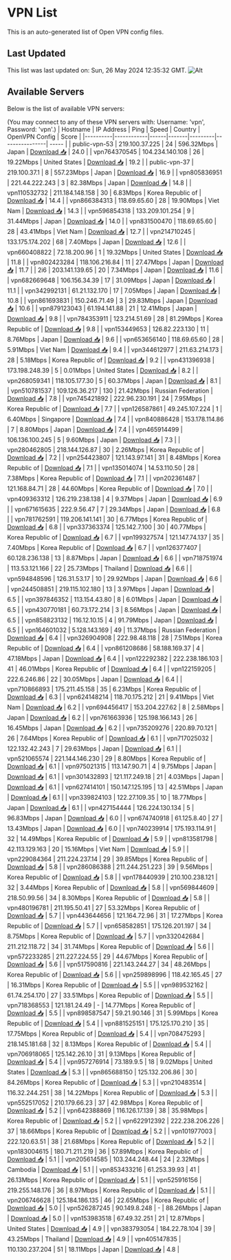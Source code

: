 # VPN List

This is an auto-generated list of Open VPN config files.

## Last Updated

This list was last updated on: Sun, 26 May 2024 12:35:32 GMT.
![Alt](https://repobeats.axiom.co/api/embed/186b98318ef1479477931607c1ad7d823f12451f.svg "Repobeats analytics image")

## Available Servers

Below is the list of available VPN servers:

(You may connect to any of these VPN servers with: Username: 'vpn', Password: 'vpn'.)
| Hostname | IP Address | Ping | Speed | Country | OpenVPN Config | Score |
|----------|------------|------|-------|---------|----------------| ----- |
| public-vpn-53 | 219.100.37.225 | 24 | 596.32Mbps | Japan | [Download 📥](./configs/server_0_JP.ovpn) | 24.0 |
| vpn764370545 | 104.234.140.108 | 26 | 19.22Mbps | United States | [Download 📥](./configs/server_1_US.ovpn) | 19.2 |
| public-vpn-37 | 219.100.37.1 | 8 | 557.23Mbps | Japan | [Download 📥](./configs/server_2_JP.ovpn) | 16.9 |
| vpn805836951 | 221.44.222.243 | 3 | 82.38Mbps | Japan | [Download 📥](./configs/server_3_JP.ovpn) | 14.8 |
| vpn110532732 | 211.184.148.158 | 30 | 6.83Mbps | Korea Republic of | [Download 📥](./configs/server_4_KR.ovpn) | 14.4 |
| vpn866384313 | 118.69.65.60 | 28 | 19.90Mbps | Viet Nam | [Download 📥](./configs/server_5_VN.ovpn) | 14.3 |
| vpn596854318 | 133.209.101.254 | 9 | 31.44Mbps | Japan | [Download 📥](./configs/server_6_JP.ovpn) | 14.0 |
| vpn831500470 | 118.69.65.60 | 28 | 43.41Mbps | Viet Nam | [Download 📥](./configs/server_7_VN.ovpn) | 12.7 |
| vpn214710245 | 133.175.174.202 | 68 | 7.40Mbps | Japan | [Download 📥](./configs/server_8_JP.ovpn) | 12.6 |
| vpn660408822 | 72.18.200.96 | 1 | 19.32Mbps | United States | [Download 📥](./configs/server_9_US.ovpn) | 11.8 |
| vpn802423284 | 118.106.216.84 | 11 | 27.47Mbps | Japan | [Download 📥](./configs/server_10_JP.ovpn) | 11.7 |
| 2i6 | 203.141.139.65 | 20 | 7.34Mbps | Japan | [Download 📥](./configs/server_11_JP.ovpn) | 11.6 |
| vpn682669648 | 106.156.34.39 | 17 | 31.09Mbps | Japan | [Download 📥](./configs/server_12_JP.ovpn) | 11.1 |
| vpn342992131 | 61.21.132.170 | 17 | 7.05Mbps | Japan | [Download 📥](./configs/server_13_JP.ovpn) | 10.8 |
| vpn861693831 | 150.246.71.49 | 3 | 29.83Mbps | Japan | [Download 📥](./configs/server_14_JP.ovpn) | 10.6 |
| vpn879123043 | 61.194.141.88 | 21 | 12.41Mbps | Japan | [Download 📥](./configs/server_15_JP.ovpn) | 9.8 |
| vpn784353911 | 123.214.51.69 | 28 | 81.29Mbps | Korea Republic of | [Download 📥](./configs/server_16_KR.ovpn) | 9.8 |
| vpn153449653 | 126.82.223.130 | 11 | 8.76Mbps | Japan | [Download 📥](./configs/server_17_JP.ovpn) | 9.6 |
| vpn653656140 | 118.69.65.60 | 28 | 5.91Mbps | Viet Nam | [Download 📥](./configs/server_18_VN.ovpn) | 9.4 |
| vpn344612977 | 211.63.214.173 | 28 | 5.18Mbps | Korea Republic of | [Download 📥](./configs/server_19_KR.ovpn) | 9.2 |
| vpn431396938 | 173.198.248.39 | 5 | 0.01Mbps | United States | [Download 📥](./configs/server_20_US.ovpn) | 8.2 |
| vpn268059341 | 118.105.177.30 | 5 | 60.37Mbps | Japan | [Download 📥](./configs/server_21_JP.ovpn) | 8.1 |
| vpn510781537 | 109.126.36.217 | 130 | 21.42Mbps | Russian Federation | [Download 📥](./configs/server_22_RU.ovpn) | 7.8 |
| vpn745421892 | 222.96.230.191 | 24 | 7.95Mbps | Korea Republic of | [Download 📥](./configs/server_23_KR.ovpn) | 7.7 |
| vpn126587861 | 49.245.107.224 | 1 | 6.40Mbps | Singapore | [Download 📥](./configs/server_24_SG.ovpn) | 7.4 |
| vpn840886428 | 153.178.114.86 | 7 | 8.80Mbps | Japan | [Download 📥](./configs/server_25_JP.ovpn) | 7.4 |
| vpn465914499 | 106.136.100.245 | 5 | 9.60Mbps | Japan | [Download 📥](./configs/server_26_JP.ovpn) | 7.3 |
| vpn280462805 | 218.144.126.87 | 30 | 2.26Mbps | Korea Republic of | [Download 📥](./configs/server_27_KR.ovpn) | 7.2 |
| vpn254423807 | 121.143.97.141 | 31 | 8.48Mbps | Korea Republic of | [Download 📥](./configs/server_28_KR.ovpn) | 7.1 |
| vpn135014074 | 14.53.110.50 | 28 | 7.38Mbps | Korea Republic of | [Download 📥](./configs/server_29_KR.ovpn) | 7.1 |
| vpn202361487 | 121.168.84.71 | 28 | 44.60Mbps | Korea Republic of | [Download 📥](./configs/server_30_KR.ovpn) | 7.0 |
| vpn409363312 | 126.219.238.138 | 4 | 9.37Mbps | Japan | [Download 📥](./configs/server_31_JP.ovpn) | 6.9 |
| vpn671615635 | 222.9.56.47 | 7 | 29.34Mbps | Japan | [Download 📥](./configs/server_32_JP.ovpn) | 6.8 |
| vpn781762591 | 119.206.141.141 | 30 | 6.77Mbps | Korea Republic of | [Download 📥](./configs/server_33_KR.ovpn) | 6.8 |
| vpn337363374 | 125.142.7.100 | 30 | 40.77Mbps | Korea Republic of | [Download 📥](./configs/server_34_KR.ovpn) | 6.7 |
| vpn199327574 | 121.147.74.137 | 35 | 7.40Mbps | Korea Republic of | [Download 📥](./configs/server_35_KR.ovpn) | 6.7 |
| vpn126377407 | 60.128.236.138 | 13 | 8.87Mbps | Japan | [Download 📥](./configs/server_36_JP.ovpn) | 6.6 |
| vpn718751974 | 113.53.121.166 | 22 | 25.73Mbps | Thailand | [Download 📥](./configs/server_37_TH.ovpn) | 6.6 |
| vpn594848596 | 126.31.53.17 | 10 | 29.92Mbps | Japan | [Download 📥](./configs/server_38_JP.ovpn) | 6.6 |
| vpn244508851 | 219.115.102.180 | 13 | 3.97Mbps | Japan | [Download 📥](./configs/server_39_JP.ovpn) | 6.5 |
| vpn397846352 | 113.154.43.80 | 8 | 6.01Mbps | Japan | [Download 📥](./configs/server_40_JP.ovpn) | 6.5 |
| vpn430770181 | 60.73.172.214 | 3 | 8.56Mbps | Japan | [Download 📥](./configs/server_41_JP.ovpn) | 6.5 |
| vpn858823132 | 116.12.10.15 | 4 | 91.79Mbps | Japan | [Download 📥](./configs/server_42_JP.ovpn) | 6.5 |
| vpn164601032 | 5.128.143.169 | 49 | 11.37Mbps | Russian Federation | [Download 📥](./configs/server_43_RU.ovpn) | 6.4 |
| vpn326904908 | 222.98.48.118 | 28 | 7.51Mbps | Korea Republic of | [Download 📥](./configs/server_44_KR.ovpn) | 6.4 |
| vpn861208686 | 58.188.169.37 | 4 | 47.18Mbps | Japan | [Download 📥](./configs/server_45_JP.ovpn) | 6.4 |
| vpn122292382 | 222.238.186.103 | 41 | 46.01Mbps | Korea Republic of | [Download 📥](./configs/server_46_KR.ovpn) | 6.4 |
| vpn122159205 | 222.6.246.86 | 22 | 30.05Mbps | Japan | [Download 📥](./configs/server_47_JP.ovpn) | 6.4 |
| vpn710866893 | 175.211.45.158 | 35 | 6.23Mbps | Korea Republic of | [Download 📥](./configs/server_48_KR.ovpn) | 6.3 |
| vpn624148214 | 118.70.175.212 | 21 | 9.41Mbps | Viet Nam | [Download 📥](./configs/server_49_VN.ovpn) | 6.2 |
| vpn694456417 | 153.204.227.62 | 8 | 2.58Mbps | Japan | [Download 📥](./configs/server_50_JP.ovpn) | 6.2 |
| vpn761663936 | 125.198.166.143 | 26 | 16.45Mbps | Japan | [Download 📥](./configs/server_51_JP.ovpn) | 6.2 |
| vpn735209276 | 220.89.70.121 | 26 | 7.64Mbps | Korea Republic of | [Download 📥](./configs/server_52_KR.ovpn) | 6.1 |
| vpn717025032 | 122.132.42.243 | 7 | 29.63Mbps | Japan | [Download 📥](./configs/server_53_JP.ovpn) | 6.1 |
| vpn521065574 | 221.144.146.230 | 29 | 8.80Mbps | Korea Republic of | [Download 📥](./configs/server_54_KR.ovpn) | 6.1 |
| vpn975021315 | 113.147.90.71 | 4 | 9.75Mbps | Japan | [Download 📥](./configs/server_55_JP.ovpn) | 6.1 |
| vpn301432893 | 121.117.249.18 | 21 | 4.03Mbps | Japan | [Download 📥](./configs/server_56_JP.ovpn) | 6.1 |
| vpn627414101 | 150.147.125.195 | 13 | 42.51Mbps | Japan | [Download 📥](./configs/server_57_JP.ovpn) | 6.1 |
| vpn339824103 | 122.27.109.35 | 10 | 18.77Mbps | Japan | [Download 📥](./configs/server_58_JP.ovpn) | 6.1 |
| vpn427154444 | 126.224.130.134 | 5 | 96.83Mbps | Japan | [Download 📥](./configs/server_59_JP.ovpn) | 6.0 |
| vpn674740918 | 61.125.8.40 | 27 | 13.43Mbps | Japan | [Download 📥](./configs/server_60_JP.ovpn) | 6.0 |
| vpn740239914 | 175.193.114.91 | 32 | 14.49Mbps | Korea Republic of | [Download 📥](./configs/server_61_KR.ovpn) | 5.9 |
| vpn813581798 | 42.113.129.163 | 20 | 15.16Mbps | Viet Nam | [Download 📥](./configs/server_62_VN.ovpn) | 5.9 |
| vpn229084364 | 211.224.237.14 | 29 | 39.85Mbps | Korea Republic of | [Download 📥](./configs/server_63_KR.ovpn) | 5.8 |
| vpn286086388 | 211.244.251.223 | 39 | 9.56Mbps | Korea Republic of | [Download 📥](./configs/server_64_KR.ovpn) | 5.8 |
| vpn178440939 | 210.100.238.121 | 32 | 3.44Mbps | Korea Republic of | [Download 📥](./configs/server_65_KR.ovpn) | 5.8 |
| vpn569844609 | 218.50.99.56 | 34 | 8.30Mbps | Korea Republic of | [Download 📥](./configs/server_66_KR.ovpn) | 5.8 |
| vpn480196781 | 211.195.50.41 | 27 | 53.32Mbps | Korea Republic of | [Download 📥](./configs/server_67_KR.ovpn) | 5.7 |
| vpn443644656 | 121.164.72.96 | 31 | 17.27Mbps | Korea Republic of | [Download 📥](./configs/server_68_KR.ovpn) | 5.7 |
| vpn658582851 | 175.126.201.197 | 34 | 8.75Mbps | Korea Republic of | [Download 📥](./configs/server_69_KR.ovpn) | 5.7 |
| vpn332042684 | 211.212.118.72 | 34 | 31.74Mbps | Korea Republic of | [Download 📥](./configs/server_70_KR.ovpn) | 5.6 |
| vpn572233285 | 211.227.224.55 | 29 | 44.67Mbps | Korea Republic of | [Download 📥](./configs/server_71_KR.ovpn) | 5.6 |
| vpn517590816 | 221.143.244.27 | 34 | 48.26Mbps | Korea Republic of | [Download 📥](./configs/server_72_KR.ovpn) | 5.6 |
| vpn259898996 | 118.42.165.45 | 27 | 16.31Mbps | Korea Republic of | [Download 📥](./configs/server_73_KR.ovpn) | 5.5 |
| vpn989532162 | 61.74.254.170 | 27 | 33.51Mbps | Korea Republic of | [Download 📥](./configs/server_74_KR.ovpn) | 5.5 |
| vpn718368553 | 121.181.24.49 | - | 14.77Mbps | Korea Republic of | [Download 📥](./configs/server_75_KR.ovpn) | 5.5 |
| vpn898587547 | 59.21.90.146 | 31 | 5.99Mbps | Korea Republic of | [Download 📥](./configs/server_76_KR.ovpn) | 5.4 |
| vpn881525151 | 175.125.170.210 | 35 | 17.75Mbps | Korea Republic of | [Download 📥](./configs/server_77_KR.ovpn) | 5.4 |
| vpn708475293 | 218.145.181.68 | 32 | 8.13Mbps | Korea Republic of | [Download 📥](./configs/server_78_KR.ovpn) | 5.4 |
| vpn706918065 | 125.142.26.10 | 31 | 9.13Mbps | Korea Republic of | [Download 📥](./configs/server_79_KR.ovpn) | 5.4 |
| vpn957276914 | 73.189.9.5 | 18 | 9.02Mbps | United States | [Download 📥](./configs/server_80_US.ovpn) | 5.3 |
| vpn865688150 | 125.132.206.86 | 30 | 84.26Mbps | Korea Republic of | [Download 📥](./configs/server_81_KR.ovpn) | 5.3 |
| vpn210483514 | 116.32.244.251 | 38 | 14.22Mbps | Korea Republic of | [Download 📥](./configs/server_82_KR.ovpn) | 5.3 |
| vpn552517052 | 210.179.66.23 | 37 | 42.98Mbps | Korea Republic of | [Download 📥](./configs/server_83_KR.ovpn) | 5.2 |
| vpn642388869 | 116.126.17.139 | 38 | 35.98Mbps | Korea Republic of | [Download 📥](./configs/server_84_KR.ovpn) | 5.2 |
| vpn622912392 | 222.238.206.226 | 37 | 18.66Mbps | Korea Republic of | [Download 📥](./configs/server_85_KR.ovpn) | 5.2 |
| vpn101977003 | 222.120.63.51 | 38 | 21.68Mbps | Korea Republic of | [Download 📥](./configs/server_86_KR.ovpn) | 5.2 |
| vpn183004615 | 180.71.211.219 | 36 | 57.89Mbps | Korea Republic of | [Download 📥](./configs/server_87_KR.ovpn) | 5.1 |
| vpn205614585 | 103.244.248.44 | 24 | 2.32Mbps | Cambodia | [Download 📥](./configs/server_88_KH.ovpn) | 5.1 |
| vpn853433216 | 61.253.39.93 | 41 | 26.13Mbps | Korea Republic of | [Download 📥](./configs/server_89_KR.ovpn) | 5.1 |
| vpn525916156 | 219.255.148.176 | 36 | 8.97Mbps | Korea Republic of | [Download 📥](./configs/server_90_KR.ovpn) | 5.1 |
| vpn206746628 | 125.184.186.135 | 46 | 22.65Mbps | Korea Republic of | [Download 📥](./configs/server_91_KR.ovpn) | 5.0 |
| vpn526287245 | 90.149.8.248 | - | 88.26Mbps | Japan | [Download 📥](./configs/server_92_JP.ovpn) | 5.0 |
| vpn153983518 | 67.49.32.251 | 21 | 12.87Mbps | United States | [Download 📥](./configs/server_93_US.ovpn) | 4.9 |
| vpn383793054 | 184.22.78.104 | 39 | 43.25Mbps | Thailand | [Download 📥](./configs/server_94_TH.ovpn) | 4.9 |
| vpn405147835 | 110.130.237.204 | 51 | 18.11Mbps | Japan | [Download 📥](./configs/server_95_JP.ovpn) | 4.8 |
